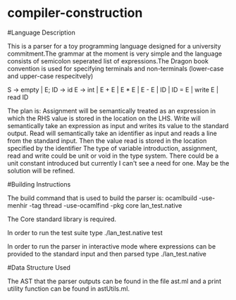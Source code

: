 # compiler-construction

#Language Description 

This is a parser for a toy programming language designed for a university commitment.The grammar at the moment is very simple and the language consists of semicolon seperated list of expressions.The Dragon book convention is used for specifying terminals and non-terminals (lower-case and upper-case respecitvely) 

S -> empty | E;
ID -> id
E -> int | E + E | E * E | E - E | ID | ID = E | write E | read ID

The plan is:
 Assignment  will be semantically treated as an expression in which the RHS value is stored in the location on the LHS.
 Write will semantically take an expression as input and writes its value to the standard output.
 Read will semantically take an identifier as input and reads a line from the standard input. Then the value read is stored in the location specified 
 by the identifier
 The type of variable introduction, assignment, read and write could be unit or void in the type system. There could be a unit constant introduced but currently I can't see a need for one. May be the solution will be refined.

#Building Instructions

The build command that is used to build the parser is: ocamlbuild -use-menhir -tag thread -use-ocamlfind -pkg core lan\_test.native

The Core standard library is required.

In order to run the test suite type ./lan\_test.native test

In order to run the parser in interactive mode where expressions can be provided to the standard input and then parsed type ./lan\_test.native

#Data Structure Used

The AST that the parser outputs can be found in the file ast.ml and a print utility function can be found in astUtils.ml.
